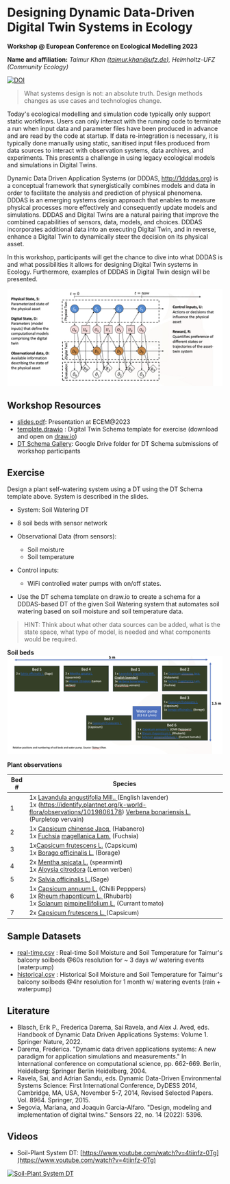 # Designing Dynamic Data-Driven Digital Twin Systems in Ecology

**Workshop @ European Conference on Ecological Modelling 2023**

**Name and affiliation:** _Taimur Khan ([taimur.khan@ufz.de](mailto:taimur.khan@ufz.de)), Helmholtz-UFZ (Community Ecology)_

[![DOI](https://zenodo.org/badge/DOI/10.5281/zenodo.8313064.svg)](https://doi.org/10.5281/zenodo.8313064)

> What systems design is not: an absolute truth. Design methods changes as use cases and technologies change.

Today's ecological modelling and simulation code typically only support static workflows. Users can only interact with the running code to terminate a run when input data and parameter files have been produced in advance and are read by the code at startup. If data re-integration is necessary, it is typically done manually using static, sanitised input files produced from data sources to interact with observation systems, data archives, and experiments. This presents a challenge in using legacy ecological models and simulations in Digital Twins.

Dynamic Data Driven Application Systems (or DDDAS, http://1dddas.org) is a conceptual framework that synergistically combines models and data in order to facilitate the analysis and prediction of physical phenomena. DDDAS is an emerging systems design approach that enables to measure physical processes more effectively and consequently update models and simulations. DDDAS and Digital Twins are a natural pairing that improve the combined capabilities of sensors, data, models, and choices. DDDAS incorporates additional data into an executing Digital Twin, and in reverse, enhance a Digital Twin to dynamically steer the decision on its physical asset.

In this workshop, participants will get the chance to dive into what DDDAS is and what possibilities it allows for designing Digital Twin systems in Ecology. Furthermore, examples of DDDAS in Digital Twin design will be presented.

![approach](/approach.png)

## Workshop Resources

- [slides.pdf](slides.pdf): Presentation at ECEM@2023
- [template.drawio](template.drawio) : Digital Twin Schema template for exercise (download and open on [draw.io](https://app.diagrams.net/))
- [DT Schema Gallery](https://drive.google.com/drive/folders/1_sx5-JHGgJZUw4GJjew5ngCf_DG671GD?usp=sharing):  Google Drive folder for DT Schema submissions of workshop participants

## Exercise

Design a plant self-watering system using a DT using the DT Schema template above. System is described in the slides.

- System: Soil Watering DT
- 8 soil beds with sensor network
- Observational Data (from sensors):

  - Soil moisture
  - Soil temperature
- Control inputs:

  - WiFi controlled water pumps with on/off states.
- Use the DT schema template on draw.io to create a schema for a  DDDAS-based DT of the given Soil Watering system that automates soil watering based on soil moisture and soil temperature data.

> HINT: Think about what other data sources can be added, what is the state space, what type of model, is needed and what components would be required.

**Soil beds**
![soilbeds](/soilbeds.png)

**Plant observations**


| Bed # | Species                                                                                                                                                                                                                                                                                                                                                                                                                                                                                                 |
| ----- | ------------------------------------------------------------------------------------------------------------------------------------------------------------------------------------------------------------------------------------------------------------------------------------------------------------------------------------------------------------------------------------------------------------------------------------------------------------------------------------------------------- |
| 1     | 1x [Lavandula angustifolia Mill.. ](https://identify.plantnet.org/k-world-flora/observations/1019806178)(English lavender)<br />1x (https://identify.plantnet.org/k-world-flora/observations/1019806178) [Verbena bonariensis L.](https://identify.plantnet.org/k-world-flora/observations/1019806181) (Purpletop vervain)                                                                                                                                                                                      |
| 2     | 1x [Capsicum](https://identify.plantnet.org/k-world-flora/observations/1019806183) [chinense](https://identify.plantnet.org/k-world-flora/observations/1019806183)[ Jacq.](https://identify.plantnet.org/k-world-flora/observations/1019806183) (Habanero)<br />1x [Fuchsia](https://identify.plantnet.org/k-world-flora/observations/1019806185) [magellanica](https://identify.plantnet.org/k-world-flora/observations/1019806185)[ Lam.](https://identify.plantnet.org/k-world-flora/observations/1019806185) (Fuchsia) |
| 3     | 1x[Capsicum frutescens L.](https://identify.plantnet.org/k-world-flora/observations/1019806186) (Capsicum)<br />1x [Borago officinalis L.](https://identify.plantnet.org/k-world-flora/observations/1019806187) (Borage)                                                                                                                                                                                                                                                                                      |
| 4     | 2x [Mentha spicata L.](https://identify.plantnet.org/k-world-flora/observations/1019806175) (spearmint)<br />1x [Aloysia citrodora](https://identify.plantnet.org/k-world-flora/observations/1019806167) (Lemon verben)                                                                                                                                                                                                                                                                                       |
| 5     | 2x [Salvia officinalis L.](https://identify.plantnet.org/k-world-flora/observations/1019805839)(Sage)                                                                                                                                                                                                                                                                                                                                                                                                       |
| 6     | 1x [Capsicum annuum L.](https://identify.plantnet.org/k-world-flora/observations/1019806189) (Chilli Pepppers)<br />1x [Rheum rhaponticum L. ](https://identify.plantnet.org/k-world-flora/observations/1019806191)(Rhubarb)<br />1x [Solanum](https://identify.plantnet.org/k-world-flora/observations/1019806193) [pimpinellifolium](https://identify.plantnet.org/k-world-flora/observations/1019806193)[ L.](https://identify.plantnet.org/k-world-flora/observations/1019806193) (Currant tomato)               |
| 7     | 2x [Capsicum frutescens L. ](https://identify.plantnet.org/k-world-flora/observations/1019806203)(Capsicum)                                                                                                                                                                                                                                                                                                                                                                                                |

## Sample Datasets

- [real-time.csv](real-time.csv) : Real-time Soil Moisture and Soil Temperature for Taimur's balcony soilbeds @60s resolution for ~ 3 days w/ watering events (waterpump)
- [historical.csv](historic.csv) : Historical Soil Moisture and Soil Temperature for Taimur's balcony soilbeds @4hr resolution for 1 month w/ watering events (rain + waterpump)

## Literature

- Blasch, Erik P., Frederica Darema, Sai Ravela, and Alex J. Aved, eds. Handbook of Dynamic Data Driven Applications Systems: Volume 1. Springer Nature, 2022.
- Darema, Frederica. "Dynamic data driven applications systems: A new paradigm for application simulations and measurements." In International conference on computational science, pp. 662-669. Berlin, Heidelberg: Springer Berlin Heidelberg, 2004.
- Ravela, Sai, and Adrian Sandu, eds. Dynamic Data-Driven Environmental Systems Science: First International Conference, DyDESS 2014, Cambridge, MA, USA, November 5-7, 2014, Revised Selected Papers. Vol. 8964. Springer, 2015.
- Segovia, Mariana, and Joaquin Garcia-Alfaro. "Design, modeling and implementation of digital twins." Sensors 22, no. 14 (2022): 5396.

## Videos

- Soil-Plant System DT: [https://www.youtube.com/watch?v=4tiinfz-0Tg](https://www.youtube.com/watch?v=4tiinfz-0Tg)

[![Soil-Plant System DT](https://img.youtube.com/vi/4tiinfz-0Tg/0.jpg)](https://www.youtube.com/watch?v=4tiinfz-0Tg)
